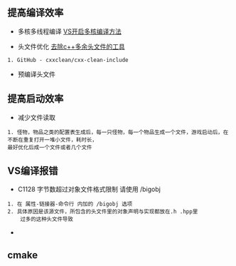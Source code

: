 ## 提高编译效率
- 多核多线程编译
[VS开启多核编译方法](https://www.cnblogs.com/zhuyuanlong/p/7782155.html)

- 头文件优化
[去除c++多余头文件的工具](https://www.zhihu.com/question/39796313?sort=created)
```
1. GitHub - cxxclean/cxx-clean-include
```
- 预编译头文件


## 提高启动效率
- 减少文件读取
```
1. 怪物，物品之类的配置表生成后，每一只怪物，每一个物品生成一个文件，游戏启动后，在不断在重复打开一堆小文件，耗时长，
最好优化后成一个文件或者几个文件
```

## VS编译报错
- C1128 字节数超过对象文件格式限制 请使用 /bigobj
```
1. 在 属性-链接器-命令行 内加的 /bigobj 选项
2. 具体原因是该源文件，所包含的头文件里的对象声明与实现都放在.h .hpp里
    过多的这种头文件导致
```

- 

## cmake
